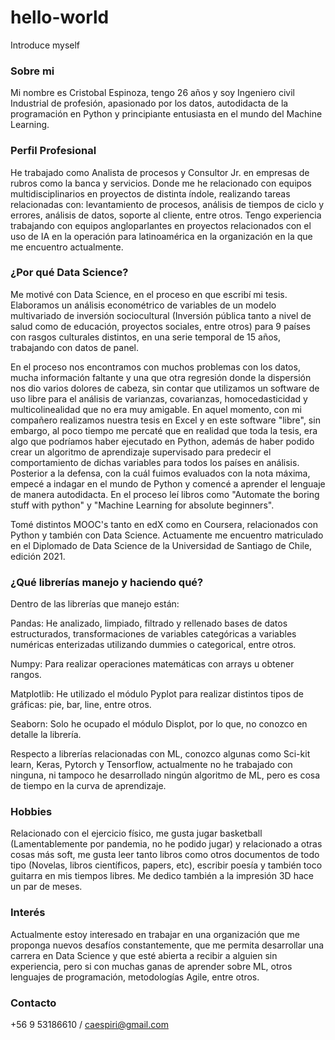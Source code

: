 # hello-world
Introduce myself

### Sobre mi

Mi nombre es Cristobal Espinoza, tengo 26 años y soy Ingeniero civil Industrial de profesión, apasionado por los datos, autodidacta de la programación en Python y principiante entusiasta en el mundo del Machine Learning.

### Perfil Profesional

He trabajado como Analista de procesos y Consultor Jr. en empresas de rubros como la banca y servicios. Donde me he relacionado con equipos multidisciplinarios en proyectos de distinta índole, realizando tareas relacionadas con: levantamiento de procesos, análisis de tiempos de ciclo y errores, análisis de datos, soporte al cliente, entre otros. Tengo experiencia trabajando con equipos angloparlantes en proyectos relacionados con el uso de IA en la operación para latinoamérica en la organización en la que me encuentro actualmente.

### ¿Por qué Data Science?

Me motivé con Data Science, en el proceso en que escribí mi tesis. Elaboramos un análisis econométrico de variables de un modelo multivariado de inversión sociocultural (Inversión pública tanto a nivel de salud como de educación, proyectos sociales, entre otros) para 9 países con rasgos culturales distintos, en una serie temporal de 15 años, trabajando con datos de panel. 

En el proceso nos encontramos con muchos problemas con los datos, mucha información faltante y una que otra regresión donde la dispersión nos dio varios dolores de cabeza, sin contar que utilizamos un software de uso libre para el análisis de varianzas, covarianzas, homocedasticidad y multicolinealidad que no era muy amigable. En aquel momento, con mi compañero realizamos nuestra tesis en Excel y en este software "libre", sin embargo, al poco tiempo me percaté que en realidad que toda la tesis, era algo que podríamos haber ejecutado en Python, además de haber podido crear un algoritmo de aprendizaje supervisado para predecir el comportamiento de dichas variables para todos los países en análisis. Posterior a la defensa, con la cuál fuimos evaluados con la nota máxima, empecé a indagar en el mundo de Python y comencé a aprender el lenguaje de manera autodidacta. En el proceso leí libros como "Automate the boring stuff with python" y "Machine Learning for absolute beginners". 

Tomé distintos MOOC's tanto en edX como en Coursera, relacionados con Python y también con Data Science. Actuamente me encuentro matriculado en el Diplomado de Data Science de la Universidad de Santiago de Chile, edición 2021.

### ¿Qué librerías manejo y haciendo qué?

Dentro de las librerías que manejo están:

Pandas: He analizado, limpiado, filtrado y rellenado bases de datos estructurados, transformaciones de variables categóricas a variables numéricas enterizadas utilizando dummies o categorical, entre otros.

Numpy: Para realizar operaciones matemáticas con arrays u obtener rangos.

Matplotlib: He utilizado el módulo Pyplot para realizar distintos tipos de gráficas: pie, bar, line, entre otros.

Seaborn: Solo he ocupado el módulo Displot, por lo que, no conozco en detalle la librería.

Respecto a librerías relacionadas con ML, conozco algunas como Sci-kit learn, Keras, Pytorch y Tensorflow, actualmente no he trabajado con ninguna, ni tampoco he desarrollado ningún algoritmo de ML, pero es cosa de tiempo en la curva de aprendizaje.

### Hobbies

Relacionado con el ejercicio físico, me gusta jugar basketball (Lamentablemente por pandemia, no he podido jugar) y relacionado a otras cosas más soft, me gusta leer tanto libros como otros documentos de todo tipo (Novelas, libros científicos, papers, etc), escribir poesía y también toco guitarra en mis tiempos libres. Me dedico también a la impresión 3D hace un par de meses.

### Interés

Actualmente estoy interesado en trabajar en una organización que me proponga nuevos desafíos constantemente, que me permita desarrollar una carrera en Data Science y que esté abierta a recibir a alguien sin experiencia, pero si con muchas ganas de aprender sobre ML, otros lenguajes de programación, metodologías Agile, entre otros.

### Contacto

+56 9 53186610 / caespiri@gmail.com
